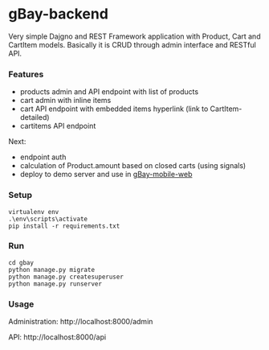 gBay-backend
============

Very simple Dajgno and REST Framework application with Product, Cart and CartItem models. Basically it is CRUD through admin interface and RESTful API. 

### Features

- products admin and API endpoint with list of products
- cart admin with inline items
- cart API endpoint with embedded items hyperlink (link to CartItem-detailed)
- cartitems API endpoint

Next:

- endpoint auth
- calculation of Product.amount based on closed carts (using signals)
- deploy to demo server and use in [gBay-mobile-web](https://github.com/KenanBek/gbay-mobile-web)

### Setup

    virtualenv env
    .\env\scripts\activate
    pip install -r requirements.txt
    
### Run

    cd gbay
    python manage.py migrate
    python manage.py createsuperuser
    python manage.py runserver

### Usage

Administration: http://localhost:8000/admin

API: http://localhost:8000/api
